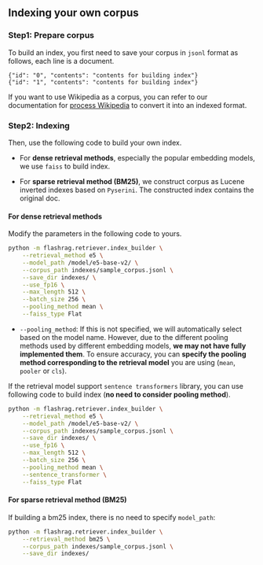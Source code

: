 ## Indexing your own corpus


### Step1: Prepare corpus
To build an index, you first need to save your corpus in `jsonl` format as follows, each line is a document.  

```jsonl
{"id": "0", "contents": "contents for building index"}
{"id": "1", "contents": "contents for building index"}
```

If you want to use Wikipedia as a corpus, you can refer to our documentation for [process Wikipedia](./process-wiki.md) to convert it into an indexed format.


### Step2: Indexing

Then, use the following code to build your own index.


* For **dense retrieval methods**, especially the popular embedding models, we use `faiss` to build index. 

* For **sparse retrieval method (BM25)**, we construct corpus as Lucene inverted indexes based on `Pyserini`. The constructed index contains the original doc.


#### For dense retrieval methods

Modify the parameters in the following code to yours.

```bash
python -m flashrag.retriever.index_builder \
    --retrieval_method e5 \
    --model_path /model/e5-base-v2/ \
    --corpus_path indexes/sample_corpus.jsonl \
    --save_dir indexes/ \
    --use_fp16 \
    --max_length 512 \
    --batch_size 256 \
    --pooling_method mean \
    --faiss_type Flat 
```

* ```--pooling_method```: If this is not specified, we will automatically select based on the model name. However, due to the different pooling methods used by different embedding models, **we may not have fully implemented them**. To ensure accuracy, you can **specify the pooling method corresponding to the retrieval model** you are using (`mean`, `pooler` or `cls`).


If the retrieval model support `sentence transformers` library, you can use following code to build index (**no need to consider pooling method**).

```bash
python -m flashrag.retriever.index_builder \
    --retrieval_method e5 \
    --model_path /model/e5-base-v2/ \
    --corpus_path indexes/sample_corpus.jsonl \
    --save_dir indexes/ \
    --use_fp16 \
    --max_length 512 \
    --batch_size 256 \
    --pooling_method mean \
    --sentence_transformer \
    --faiss_type Flat 
```




#### For sparse retrieval method (BM25)

If building a bm25 index, there is no need to specify `model_path`:
```bash
python -m flashrag.retriever.index_builder \
    --retrieval_method bm25 \
    --corpus_path indexes/sample_corpus.jsonl \
    --save_dir indexes/ 
```




